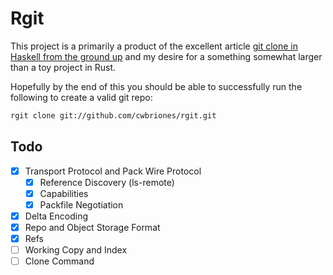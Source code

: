 Rgit
=====

This project is a primarily a product of the excellent article
[git clone in Haskell from the ground up](http://stefan.saasen.me/articles/git-clone-in-haskell-from-the-bottom-up/#implementing_pack_file_negotiation) and my desire for a something somewhat larger than a toy project in Rust.

Hopefully by the end of this you should be able to successfully run the following to create a valid git repo:
```bash
rgit clone git://github.com/cwbriones/rgit.git
```

## Todo
- [x] Transport Protocol and Pack Wire Protocol
  - [x] Reference Discovery (ls-remote)
  - [x] Capabilities
  - [x] Packfile Negotiation
- [x] Delta Encoding
- [x] Repo and Object Storage Format
- [x] Refs
- [ ] Working Copy and Index
- [ ] Clone Command
